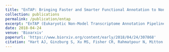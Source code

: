 ```yaml
---
title: "EnTAP: Bringing Faster and Smarter Functional Annotation to Non-Model Eukaryotic Transcriptomes"
collection: publications
permalink: /publication/entap
excerpt: "EnTAP (Eukaryotic Non-Model Transcriptome Annotation Pipeline) was designed to improve the accuracy, speed, and flexibility of functional gene annotation for de novo assembled transcriptomes in non-model eukaryotes. This software package addresses the fragmentation and related assembly issues that result in inflated transcript estimates and poor annotation rates."
date: 2018-04-24
venue: 'Bioarxiv'
paperurl: 'https://www.biorxiv.org/content/early/2018/04/24/307868'
citation: "Hart AJ, Ginzburg S, Xu MS, Fisher CR, Rahmatpour N, Mitton JB, Paul R, Wegrzyn JL. EnTAP: Bringing Faster and Smarter Functional Annotation to Non-Model Eukaryotic Transcriptomes. bioRxiv. 2018 Jan 1:307868."
---
```

